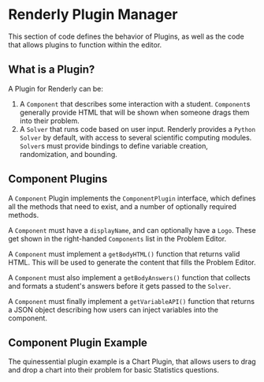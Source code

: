# Renderly Plugin Manager

This section of code defines the behavior of Plugins, as well as the code that allows plugins to function within the editor.

## What is a Plugin?

A Plugin for Renderly can be:
1. A `Component` that describes some interaction with a student. `Component`s generally provide HTML that will be shown when someone drags them into their problem.
2. A `Solver` that runs code based on user input. Renderly provides a `Python` `Solver` by default, with access to several scientific computing modules.
  `Solver`s must provide bindings to define variable creation, randomization, and bounding.

## Component Plugins

A `Component` Plugin implements the `ComponentPlugin` interface, which defines all the methods that need to exist, and a number of optionally required methods.

A `Component` must have a `displayName`, and can optionally have a `Logo`. These get shown in the right-handed `Components` list in the Problem Editor.

A `Component` must implement a `getBodyHTML()` function that returns valid HTML. This will be used to generate the content that fills the Problem Editor.

A `Component` must also implement a `getBodyAnswers()` function that collects and formats a student's answers before it gets passed to the `Solver`.

A `Component` must finally implement a `getVariableAPI()` function that returns a JSON object describing how users can inject variables into the component.

## Component Plugin Example

The quinessential plugin example is a Chart Plugin, that allows users to drag and drop a chart into their problem for basic Statistics questions.
